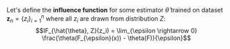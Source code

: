 Let's define the **influence function** for some estimator $\hat{\theta}$ trained on dataset $\textbf{z}_n = \{ z_i \}_{i = 1}^n$ where all $z_i$ are drawn from distribution $Z$:
$$IF_{\hat{\theta}, Z}(z_i) = \lim_{\epsilon \rightarrow 0} \frac{\theta(F_{\epsilon}(x)) - \theta(F)}{\epsilon}$$
